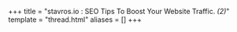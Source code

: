 +++
title = "stavros.io : SEO Tips To Boost Your Website Traffic. <em>(2)</em>"
template = "thread.html"
aliases = []
+++

